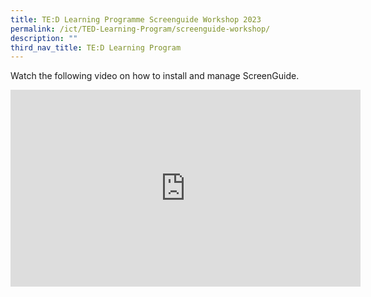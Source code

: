 ```yaml
---
title: TE:D Learning Programme Screenguide Workshop 2023
permalink: /ict/TED-Learning-Program/screenguide-workshop/
description: ""
third_nav_title: TE:D Learning Program
---
```

Watch the following video on how to install and manage ScreenGuide.
<center>
<iframe width="560" height="315" src="https://www.youtube.com/embed/umQ3Kppc3os" title="YouTube video player" frameborder="0" allow="accelerometer; autoplay; clipboard-write; encrypted-media; gyroscope; picture-in-picture; web-share" allowfullscreen></iframe>
</center>